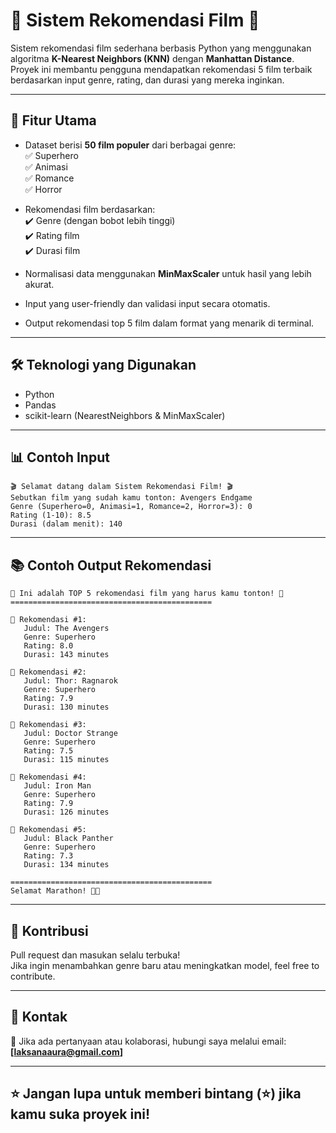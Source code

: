 
# 🎥 Sistem Rekomendasi Film 🎥

Sistem rekomendasi film sederhana berbasis Python yang menggunakan algoritma **K-Nearest Neighbors (KNN)** dengan **Manhattan Distance**.  
Proyek ini membantu pengguna mendapatkan rekomendasi 5 film terbaik berdasarkan input genre, rating, dan durasi yang mereka inginkan.

---

## 🚀 Fitur Utama
- Dataset berisi **50 film populer** dari berbagai genre:  
  ✅ Superhero  
  ✅ Animasi  
  ✅ Romance  
  ✅ Horror  

- Rekomendasi film berdasarkan:  
  ✔️ Genre (dengan bobot lebih tinggi)  
  ✔️ Rating film  
  ✔️ Durasi film  

- Normalisasi data menggunakan **MinMaxScaler** untuk hasil yang lebih akurat.  
- Input yang user-friendly dan validasi input secara otomatis.  
- Output rekomendasi top 5 film dalam format yang menarik di terminal.

---

## 🛠️ Teknologi yang Digunakan
- Python  
- Pandas  
- scikit-learn (NearestNeighbors & MinMaxScaler)

---

## 📊 Contoh Input
```
🎬 Selamat datang dalam Sistem Rekomendasi Film! 🎬
Sebutkan film yang sudah kamu tonton: Avengers Endgame
Genre (Superhero=0, Animasi=1, Romance=2, Horror=3): 0
Rating (1-10): 8.5
Durasi (dalam menit): 140
```

---

## 📚 Contoh Output Rekomendasi
```
🌟 Ini adalah TOP 5 rekomendasi film yang harus kamu tonton! 🌟
=============================================

🎥 Rekomendasi #1:
   Judul: The Avengers
   Genre: Superhero
   Rating: 8.0
   Durasi: 143 minutes

🎥 Rekomendasi #2:
   Judul: Thor: Ragnarok
   Genre: Superhero
   Rating: 7.9
   Durasi: 130 minutes

🎥 Rekomendasi #3:
   Judul: Doctor Strange
   Genre: Superhero
   Rating: 7.5
   Durasi: 115 minutes

🎥 Rekomendasi #4:
   Judul: Iron Man
   Genre: Superhero
   Rating: 7.9
   Durasi: 126 minutes

🎥 Rekomendasi #5:
   Judul: Black Panther
   Genre: Superhero
   Rating: 7.3
   Durasi: 134 minutes

=============================================
Selamat Marathon! 🍿🎉
```

---

## 🤝 Kontribusi
Pull request dan masukan selalu terbuka!  
Jika ingin menambahkan genre baru atau meningkatkan model, feel free to contribute.  

---

## 📩 Kontak
📧 Jika ada pertanyaan atau kolaborasi, hubungi saya melalui email: **[laksanaaura@gmail.com]**  

---

## ⭐ Jangan lupa untuk memberi bintang (⭐) jika kamu suka proyek ini!  

